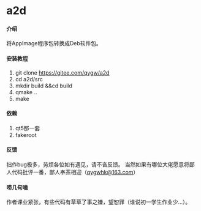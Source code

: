 # a2d

#### 介绍
将AppImage程序包转换成Deb软件包。

#### 安装教程

1.  git clone https://gitee.com/qygw/a2d
2.  cd a2d/src
3.  mkdir build &&cd build
4.  qmake ..
5.  make

#### 依赖

1.  qt5那一套
2.  fakeroot

#### 反馈

拙作bug极多，劳烦各位如有遇见，请不吝反馈。
当然如果有哪位大佬愿意将鄙人代码批评一番，鄙人奉茶相迎（qygwhk@163.com）

#### 唠几句嗑
作者课业紧张，有些代码有草草了事之嫌，望恕罪（谁说初一学生作业少...）。